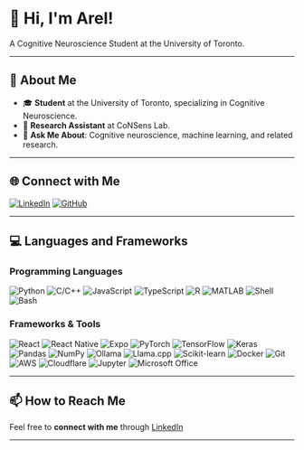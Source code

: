 # 👋 Hi, I'm Arel!

A Cognitive Neuroscience Student at the University of Toronto.

---

## 🔬 About Me

- 🎓 **Student** at the University of Toronto, specializing in Cognitive Neuroscience.
- 🤖 **Research Assistant** at CoNSens Lab.
- 💬 **Ask Me About**: Cognitive neuroscience, machine learning, and related research.
---

## 🌐 Connect with Me

[![LinkedIn](https://img.shields.io/badge/LinkedIn-blue?logo=linkedin&logoColor=white)](https://www.linkedin.com/in/arelbahaencin/)
[![GitHub](https://img.shields.io/badge/GitHub-181717?logo=github&logoColor=white)](https://github.com/your-username)

---

## 💻 Languages and Frameworks

### Programming Languages

![Python](https://img.shields.io/badge/Python-3776AB?logo=python&logoColor=white)
![C/C++](https://img.shields.io/badge/C%2FC++-00599C?logo=c%2B%2B&logoColor=white)
![JavaScript](https://img.shields.io/badge/JavaScript-F7DF1E?logo=javascript&logoColor=black)
![TypeScript](https://img.shields.io/badge/TypeScript-3178C6?logo=typescript&logoColor=white)
![R](https://img.shields.io/badge/R-276DC3?logo=r&logoColor=white)
![MATLAB](https://img.shields.io/badge/MATLAB-0076A8?logo=mathworks&logoColor=white)
![Shell](https://img.shields.io/badge/Shell-89E051?logo=gnu-bash&logoColor=white)
![Bash](https://img.shields.io/badge/Bash-4EAA25?logo=gnu-bash&logoColor=white)

### Frameworks & Tools

![React](https://img.shields.io/badge/React-20232A?logo=react&logoColor=61DAFB)
![React Native](https://img.shields.io/badge/React_Native-20232A?logo=react&logoColor=61DAFB)
![Expo](https://img.shields.io/badge/Expo-000000?logo=expo&logoColor=white)
![PyTorch](https://img.shields.io/badge/PyTorch-EE4C2C?logo=pytorch&logoColor=white)
![TensorFlow](https://img.shields.io/badge/TensorFlow-FF6F00?logo=tensorflow&logoColor=white)
![Keras](https://img.shields.io/badge/Keras-D00000?logo=keras&logoColor=white)
![Pandas](https://img.shields.io/badge/Pandas-150458?logo=pandas&logoColor=white)
![NumPy](https://img.shields.io/badge/NumPy-013243?logo=numpy&logoColor=white)
![Ollama](https://img.shields.io/badge/Ollama-4C4C4C?logo=ollama&logoColor=white)
![Llama.cpp](https://img.shields.io/badge/Llama.cpp-000000?logo=llama&logoColor=white)
![Scikit-learn](https://img.shields.io/badge/Scikit--learn-F7931E?logo=scikitlearn&logoColor=white)
![Docker](https://img.shields.io/badge/Docker-2496ED?logo=docker&logoColor=white)
![Git](https://img.shields.io/badge/Git-F05032?logo=git&logoColor=white)
![AWS](https://img.shields.io/badge/AWS-232F3E?logo=amazon-aws&logoColor=white)
![Cloudflare](https://img.shields.io/badge/Cloudflare-F38020?logo=cloudflare&logoColor=white)
![Jupyter](https://img.shields.io/badge/Jupyter-F37626?logo=jupyter&logoColor=white)
![Microsoft Office](https://img.shields.io/badge/Microsoft_Office-D83B01?logo=microsoft-office&logoColor=white)

---

## 📫 How to Reach Me

Feel free to **connect with me** through [LinkedIn](https://www.linkedin.com/in/arelbahaencin/)

---
